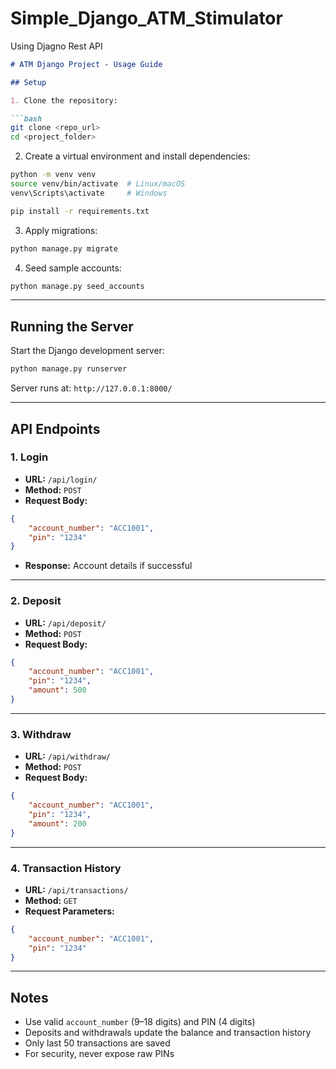 # Simple_Django_ATM_Stimulator
Using Djagno Rest API


````markdown
# ATM Django Project - Usage Guide

## Setup

1. Clone the repository:

```bash
git clone <repo_url>
cd <project_folder>
````

2. Create a virtual environment and install dependencies:

```bash
python -m venv venv
source venv/bin/activate  # Linux/macOS
venv\Scripts\activate     # Windows

pip install -r requirements.txt
```

3. Apply migrations:

```bash
python manage.py migrate
```

4. Seed sample accounts:

```bash
python manage.py seed_accounts
```

---

## Running the Server

Start the Django development server:

```bash
python manage.py runserver
```

Server runs at: `http://127.0.0.1:8000/`

---

## API Endpoints

### 1. Login

* **URL:** `/api/login/`
* **Method:** `POST`
* **Request Body:**

```json
{
    "account_number": "ACC1001",
    "pin": "1234"
}
```

* **Response:** Account details if successful

---

### 2. Deposit

* **URL:** `/api/deposit/`
* **Method:** `POST`
* **Request Body:**

```json
{
    "account_number": "ACC1001",
    "pin": "1234",
    "amount": 500
}
```

---

### 3. Withdraw

* **URL:** `/api/withdraw/`
* **Method:** `POST`
* **Request Body:**

```json
{
    "account_number": "ACC1001",
    "pin": "1234",
    "amount": 200
}
```

---

### 4. Transaction History

* **URL:** `/api/transactions/`
* **Method:** `GET`
* **Request Parameters:**

```json
{
    "account_number": "ACC1001",
    "pin": "1234"
}
```

---

## Notes

* Use valid `account_number` (9–18 digits) and PIN (4 digits)
* Deposits and withdrawals update the balance and transaction history
* Only last 50 transactions are saved
* For security, never expose raw PINs




